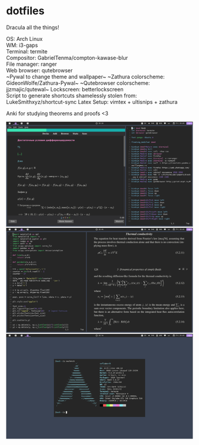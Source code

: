 # dotfiles

Dracula all the things!

OS: Arch Linux\
WM: i3-gaps\
Terminal: termite\
Compositor: GabrielTenma/compton-kawase-blur\
File manager: ranger\
Web browser: qutebrowser\
~Pywal to change theme and wallpaper\~
~Zathura colorscheme: GideonWolfe/Zathura-Pywal\~
~Qutebrowser colorscheme: jjzmajic/qutewal\~
Lockscreen: betterlockscreen\
Script to generate shortcuts shamelessly stolen from: LukeSmithxyz/shortcut-sync
Latex Setup: vimtex + ultisnips + zathura

Anki for studying theorems and proofs <3

![Alt text](Pictures/Screenshots/ScreenAnki.png?raw=true "Screenshot")
![Alt text](Pictures/Screenshots/ScreenZathura.png?raw=true "Screenshot")
![Alt text](Pictures/Screenshots/ScreenNeofetch.png?raw=true "Anki1")
